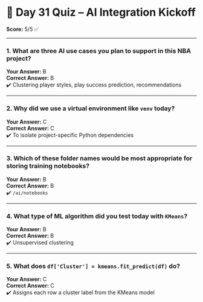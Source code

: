 # 🧠 Day 31 Quiz – AI Integration Kickoff

**Score:** 5/5 ✅

---

### 1. What are three AI use cases you plan to support in this NBA project?  
**Your Answer:** B  
**Correct Answer:** B  
✔️ Clustering player styles, play success prediction, recommendations

---

### 2. Why did we use a virtual environment like `venv` today?  
**Your Answer:** C  
**Correct Answer:** C  
✔️ To isolate project-specific Python dependencies

---

### 3. Which of these folder names would be most appropriate for storing training notebooks?  
**Your Answer:** B  
**Correct Answer:** B  
✔️ `/ai/notebooks`

---

### 4. What type of ML algorithm did you test today with `KMeans`?  
**Your Answer:** B  
**Correct Answer:** B  
✔️ Unsupervised clustering

---

### 5. What does `df['Cluster'] = kmeans.fit_predict(df)` do?  
**Your Answer:** C  
**Correct Answer:** C  
✔️ Assigns each row a cluster label from the KMeans model
